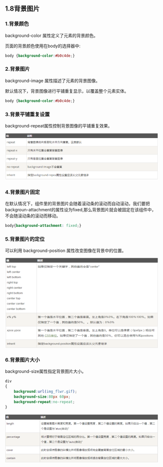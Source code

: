 ## 1.8背景图片

### 1.背景颜色

background-color 属性定义了元素的背景颜色。

页面的背景颜色使用在body的选择器中:

```css
body {background-color:#b0c4de;}
```

### 2.背景图片

background-image 属性描述了元素的背景图像。

默认情况下，背景图像进行平铺重复显示，以覆盖整个元素实体。

```css
body {background-color:#b0c4de;}
```

### 3.背景平铺重复设置

background-repeat属性控制背景图像的平铺重复效果。

![](/assets/pic/bg-repeat.png)

### 4.背景图片固定

在默认情况下，组件里的背景图片会随着滚动条的滚动而自动滚动，我们要把backgroun-attachment的属性设为fixed,那么背景图片就会被固定在该组件中，不会随滚动条的滚动而移动。

```css
body{background-attachment: fixed;}
```

### 5.背景图片的定位

可以利用 background-position 属性改变图像在背景中的位置。

![](/assets/pic/bg-position.png)

### 6.背景图片大小

background-size属性指定背景图片大小。

```css
div
{
    background:url(img_flwr.gif);
    background-size:80px 60px;
    background-repeat:no-repeat;
}
```

![](/assets/pic/bg-size.png)









